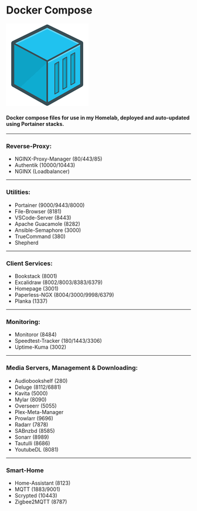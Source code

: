 # Docker Compose
![image info](container.png)

#### Docker compose files for use in my Homelab, deployed and auto-updated using Portainer stacks.

---
### Reverse-Proxy:
* NGINX-Proxy-Manager (80/443/85)
* Authentik (10000/10443)
* NGINX (Loadbalancer)
---
### Utilities:
* Portainer (9000/9443/8000)
* File-Browser (8181)
* VSCode-Server (8443)
* Apache Guacamole (8282)
* Ansible-Semaphore (3000)
* TrueCommand (380)
* Shepherd
---
### Client Services:
* Bookstack (8001)
* Excalidraw (8002/8003/8383/6379)
* Homepage (3001)
* Paperless-NGX (8004/3000/9998/6379)
* Planka (1337)
---
### Monitoring:
* Monitoror (8484)
* Speedtest-Tracker (180/1443/3306)
* Uptime-Kuma (3002)
---
### Media Servers, Management & Downloading:
* Audiobookshelf (280)
* Deluge (8112/6881)
* Kavita (5000)
* Mylar (8090)
* Overseerr (5055)
* Plex-Meta-Manager
* Prowlarr (9696)
* Radarr (7878)
* SABnzbd (8585)
* Sonarr (8989)
* Tautulli (8686)
* YoutubeDL (8081)
---
### Smart-Home
* Home-Assistant (8123)
* MQTT (1883/9001)
* Scrypted (10443)
* Zigbee2MQTT (8787)
